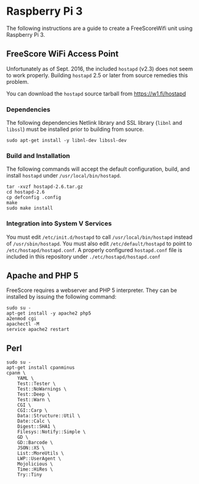 # Raspberry Pi 3

The following instructions are a guide to create a FreeScoreWifi unit using Raspberry Pi 3.

## FreeScore WiFi Access Point

Unfortunately as of Sept. 2016, the included `hostapd` (v2.3) does not seem to work properly. Building `hostapd` 2.5 or later from source remedies this problem.

You can download the `hostapd` source tarball from https://w1.fi/hostapd

### Dependencies

The following dependencies Netlink library and SSL library (`libnl` and `libssl`) must be installed prior to building from source.

	sudo apt-get install -y libnl-dev libssl-dev
	
### Build and Installation

The following commands will accept the default configuration, build, and install `hostapd` under `/usr/local/bin/hostapd`.

	tar -xvzf hostapd-2.6.tar.gz
	cd hostapd-2.6
	cp defconfig .config
	make
	sudo make install
	
### Integration into System V Services

You must edit `/etc/init.d/hostapd` to call `/usr/local/bin/hostapd` instead of `/usr/sbin/hostapd`. You must also edit `/etc/default/hostapd` to point to `/etc/hostapd/hostapd.conf`. A properly configured `hostapd.conf` file is included in this repository under `./etc/hostapd/hostapd.conf`

## Apache and PHP 5

FreeScore requires a webserver and PHP 5 interpreter. They can be installed by issuing the following command:

	sudo su -
	apt-get install -y apache2 php5
	a2enmod cgi
	apachectl -M
	service apache2 restart	
	
## Perl

	sudo su -
	apt-get install cpanminus
	cpanm \
		YAML \
		Test::Tester \
		Test::NoWarnings \
		Test::Deep \
		Test::Warn \
		CGI \
		CGI::Carp \
		Data::Structure::Util \
		Date::Calc \
		Digest::SHA1 \
		Filesys::Notify::Simple \
		GD \
		GD::Barcode \
		JSON::XS \
		List::MoreUtils \
		LWP::UserAgent \
		Mojolicious \
		Time::HiRes \
		Try::Tiny

